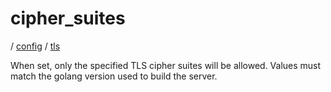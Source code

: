 # cipher_suites

/ [config](/ref/config/index.md) / [tls](/ref/config/config/tls/index.md) 

When set, only the specified TLS cipher suites will be allowed. Values must match the golang version used to build the server.

